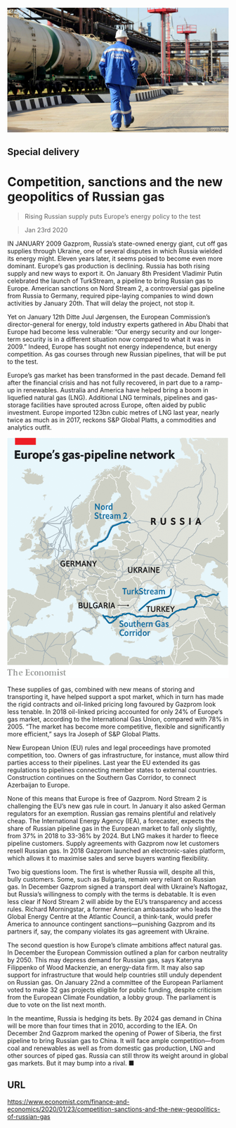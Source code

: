 ![](./images/20200125_FNP002_0.jpg)

## Special delivery

# Competition, sanctions and the new geopolitics of Russian gas

> Rising Russian supply puts Europe’s energy policy to the test

> Jan 23rd 2020

IN JANUARY 2009 Gazprom, Russia’s state-owned energy giant, cut off gas supplies through Ukraine, one of several disputes in which Russia wielded its energy might. Eleven years later, it seems poised to become even more dominant. Europe’s gas production is declining. Russia has both rising supply and new ways to export it. On January 8th President Vladimir Putin celebrated the launch of TurkStream, a pipeline to bring Russian gas to Europe. American sanctions on Nord Stream 2, a controversial gas pipeline from Russia to Germany, required pipe-laying companies to wind down activities by January 20th. That will delay the project, not stop it.

Yet on January 12th Ditte Juul Jørgensen, the European Commission’s director-general for energy, told industry experts gathered in Abu Dhabi that Europe had become less vulnerable: “Our energy security and our longer-term security is in a different situation now compared to what it was in 2009.” Indeed, Europe has sought not energy independence, but energy competition. As gas courses through new Russian pipelines, that will be put to the test.

Europe’s gas market has been transformed in the past decade. Demand fell after the financial crisis and has not fully recovered, in part due to a ramp-up in renewables. Australia and America have helped bring a boom in liquefied natural gas (LNG). Additional LNG terminals, pipelines and gas-storage facilities have sprouted across Europe, often aided by public investment. Europe imported 123bn cubic metres of LNG last year, nearly twice as much as in 2017, reckons S&P Global Platts, a commodities and analytics outfit.

![](./images/20200125_FNM934.png)

These supplies of gas, combined with new means of storing and transporting it, have helped support a spot market, which in turn has made the rigid contracts and oil-linked pricing long favoured by Gazprom look less tenable. In 2018 oil-linked pricing accounted for only 24% of Europe’s gas market, according to the International Gas Union, compared with 78% in 2005. “The market has become more competitive, flexible and significantly more efficient,” says Ira Joseph of S&P Global Platts.

New European Union (EU) rules and legal proceedings have promoted competition, too. Owners of gas infrastructure, for instance, must allow third parties access to their pipelines. Last year the EU extended its gas regulations to pipelines connecting member states to external countries. Construction continues on the Southern Gas Corridor, to connect Azerbaijan to Europe.

None of this means that Europe is free of Gazprom. Nord Stream 2 is challenging the EU’s new gas rule in court. In January it also asked German regulators for an exemption. Russian gas remains plentiful and relatively cheap. The International Energy Agency (IEA), a forecaster, expects the share of Russian pipeline gas in the European market to fall only slightly, from 37% in 2018 to 33-36% by 2024. But LNG makes it harder to fleece pipeline customers. Supply agreements with Gazprom now let customers resell Russian gas. In 2018 Gazprom launched an electronic-sales platform, which allows it to maximise sales and serve buyers wanting flexibility.

Two big questions loom. The first is whether Russia will, despite all this, bully customers. Some, such as Bulgaria, remain very reliant on Russian gas. In December Gazprom signed a transport deal with Ukraine’s Naftogaz, but Russia’s willingness to comply with the terms is debatable. It is even less clear if Nord Stream 2 will abide by the EU’s transparency and access rules. Richard Morningstar, a former American ambassador who leads the Global Energy Centre at the Atlantic Council, a think-tank, would prefer America to announce contingent sanctions—punishing Gazprom and its partners if, say, the company violates its gas agreement with Ukraine.

The second question is how Europe’s climate ambitions affect natural gas. In December the European Commission outlined a plan for carbon neutrality by 2050. This may depress demand for Russian gas, says Kateryna Filippenko of Wood Mackenzie, an energy-data firm. It may also sap support for infrastructure that would help countries still unduly dependent on Russian gas. On January 22nd a committee of the European Parliament voted to make 32 gas projects eligible for public funding, despite criticism from the European Climate Foundation, a lobby group. The parliament is due to vote on the list next month.

In the meantime, Russia is hedging its bets. By 2024 gas demand in China will be more than four times that in 2010, according to the IEA. On December 2nd Gazprom marked the opening of Power of Siberia, the first pipeline to bring Russian gas to China. It will face ample competition—from coal and renewables as well as from domestic gas production, LNG and other sources of piped gas. Russia can still throw its weight around in global gas markets. But it may bump into a rival. ■

## URL

https://www.economist.com/finance-and-economics/2020/01/23/competition-sanctions-and-the-new-geopolitics-of-russian-gas
